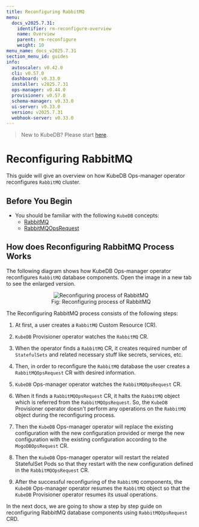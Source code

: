 ```yaml
---
title: Reconfiguring RabbitMQ
menu:
  docs_v2025.7.31:
    identifier: rm-reconfigure-overview
    name: Overview
    parent: rm-reconfigure
    weight: 10
menu_name: docs_v2025.7.31
section_menu_id: guides
info:
  autoscaler: v0.42.0
  cli: v0.57.0
  dashboard: v0.33.0
  installer: v2025.7.31
  ops-manager: v0.44.0
  provisioner: v0.57.0
  schema-manager: v0.33.0
  ui-server: v0.33.0
  version: v2025.7.31
  webhook-server: v0.33.0
---
```


> New to KubeDB? Please start [here](/docs/v2025.7.31/README).

# Reconfiguring RabbitMQ

This guide will give an overview on how KubeDB Ops-manager operator reconfigures `RabbitMQ` cluster.

## Before You Begin

- You should be familiar with the following `KubeDB` concepts:
  - [RabbitMQ](/docs/v2025.7.31/guides/rabbitmq/concepts/rabbitmq)
  - [RabbitMQOpsRequest](/docs/v2025.7.31/guides/rabbitmq/concepts/opsrequest)

## How does Reconfiguring RabbitMQ Process Works

The following diagram shows how KubeDB Ops-manager operator reconfigures `RabbitMQ` database components. Open the image in a new tab to see the enlarged version.

<figure align="center">
  <img alt="Reconfiguring process of RabbitMQ" src="/docs/v2025.7.31/guides/rabbitmq/images/reconfigure.svg">
<figcaption align="center">Fig: Reconfiguring process of RabbitMQ</figcaption>
</figure>

The Reconfiguring RabbitMQ process consists of the following steps:

1. At first, a user creates a `RabbitMQ` Custom Resource (CR).

2. `KubeDB` Provisioner  operator watches the `RabbitMQ` CR.

3. When the operator finds a `RabbitMQ` CR, it creates required number of `StatefulSets` and related necessary stuff like secrets, services, etc.

4. Then, in order to reconfigure the `RabbitMQ` database the user creates a `RabbitMQOpsRequest` CR with desired information.

5. `KubeDB` Ops-manager operator watches the `RabbitMQOpsRequest` CR.

6. When it finds a `RabbitMQOpsRequest` CR, it halts the `RabbitMQ` object which is referred from the `RabbitMQOpsRequest`. So, the `KubeDB` Provisioner  operator doesn't perform any operations on the `RabbitMQ` object during the reconfiguring process.  

7. Then the `KubeDB` Ops-manager operator will replace the existing configuration with the new configuration provided or merge the new configuration with the existing configuration according to the `MogoDBOpsRequest` CR.

8. Then the `KubeDB` Ops-manager operator will restart the related StatefulSet Pods so that they restart with the new configuration defined in the `RabbitMQOpsRequest` CR.

9. After the successful reconfiguring of the `RabbitMQ` components, the `KubeDB` Ops-manager operator resumes the `RabbitMQ` object so that the `KubeDB` Provisioner  operator resumes its usual operations.

In the next docs, we are going to show a step by step guide on reconfiguring RabbitMQ database components using `RabbitMQOpsRequest` CRD.